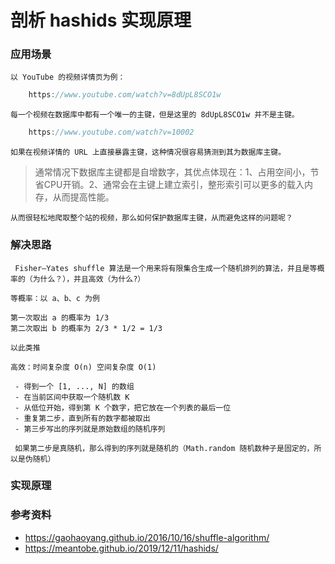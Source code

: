 # 剖析 hashids 实现原理

### 应用场景

    以 YouTube 的视频详情页为例：

```JavaScript
    https://www.youtube.com/watch?v=8dUpL8SCO1w
```

    每一个视频在数据库中都有一个唯一的主键，但是这里的 8dUpL8SCO1w 并不是主键。

```JavaScript
    https://www.youtube.com/watch?v=10002
```

    如果在视频详情的 URL 上直接暴露主键，这种情况很容易猜测到其为数据库主键。

> 通常情况下数据库主键都是自增数字，其优点体现在：1、占用空间小，节省CPU开销。2、通常会在主键上建立索引，整形索引可以更多的载入内存，从而提高性能。

    从而很轻松地爬取整个站的视频，那么如何保护数据库主键，从而避免这样的问题呢？

### 解决思路

    

     Fisher–Yates shuffle 算法是一个用来将有限集合生成一个随机排列的算法，并且是等概率的（为什么？），并且高效（为什么?）

    等概率：以 a、b、c 为例

    第一次取出 a 的概率为 1/3
    第二次取出 b 的概率为 2/3 * 1/2 = 1/3

    以此类推

    高效：时间复杂度 O(n) 空间复杂度 O(1)

     - 得到一个 [1, ..., N] 的数组
     - 在当前区间中获取一个随机数 K
     - 从低位开始，得到第 K 个数字，把它放在一个列表的最后一位
     - 重复第二步，直到所有的数字都被取出
     - 第三步写出的序列就是原始数组的随机序列

     如果第二步是真随机，那么得到的序列就是随机的（Math.random 随机数种子是固定的，所以是伪随机）
    

### 实现原理

### 参考资料

- https://gaohaoyang.github.io/2016/10/16/shuffle-algorithm/
- https://meantobe.github.io/2019/12/11/hashids/